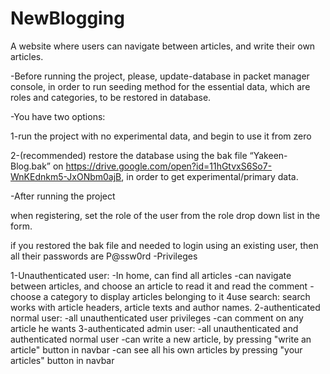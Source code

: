 # NewBlogging
A website where users can navigate between articles, and write their own articles.

-Before running the project, please, update-database in packet manager console, in order to run seeding method for the essential data, which are roles and categories, to be restored in database.

-You have two options:

 1-run the project with no experimental data, and begin to use it from zero
 
 2-(recommended) restore the database using the bak file “Yakeen-Blog.bak” on https://drive.google.com/open?id=11hGtvxS6So7-WnKEdnkm5-JxONbm0ajB, in order to get experimental/primary data.
 
-After running the project

when registering, set the role of the user from the role drop down list in the form.

if you restored the bak file and needed to login using an existing user, then all their passwords are P@ssw0rd
-Privileges

1-Unauthenticated user:
-In home, can find all articles
-can navigate between articles, and choose an article to read it and read the comment 
-choose a category to display articles belonging to it 4use search: search works with article headers, article texts and author names.
2-authenticated normal user: 
-all unauthenticated user privileges
-can comment on any article he wants
3-authenticated admin user:
-all unauthenticated and authenticated normal user
-can write a new article, by pressing "write an article" button in navbar
-can see all his own articles by pressing "your articles" button in navbar


